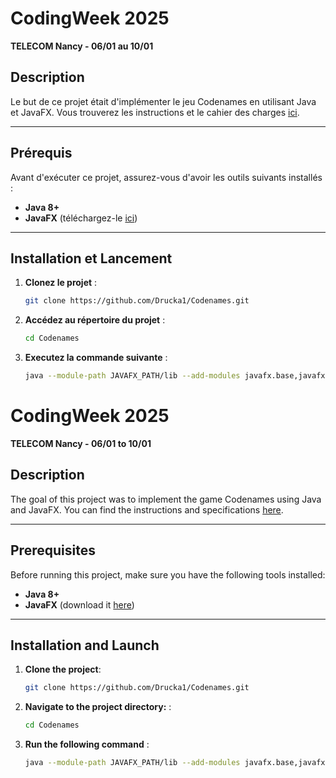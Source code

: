 # CodingWeek 2025
**TELECOM Nancy - 06/01 au 10/01**

## Description

Le but de ce projet était d'implémenter le jeu Codenames en utilisant Java et JavaFX. Vous trouverez les instructions et le cahier des charges [ici](INSTRUCTIONS.pdf).

---

## Prérequis

Avant d'exécuter ce projet, assurez-vous d'avoir les outils suivants installés :

- **Java 8+**
- **JavaFX** (téléchargez-le [ici](https://openjfx.io/))

---

## Installation et Lancement

1. **Clonez le projet** :
   ```bash
   git clone https://github.com/Drucka1/Codenames.git
   ```
2. **Accédez au répertoire du projet** :
    ```bash
    cd Codenames
    ```
3. **Executez la commande suivante**  :  
    ```bash
    java --module-path JAVAFX_PATH/lib --add-modules javafx.base,javafx.controls,javafx.fxml -jar out/artifacts/grp05_jar/grp05.jar
    ```

# CodingWeek 2025
**TELECOM Nancy - 06/01 to 10/01**

## Description

The goal of this project was to implement the game Codenames using Java and JavaFX. You can find the instructions and specifications [here](INSTRUCTIONS.pdf).

---

## Prerequisites

Before running this project, make sure you have the following tools installed:

- **Java 8+**
- **JavaFX** (download it [here](https://openjfx.io/))

---

## Installation and Launch

1. **Clone the project**:
   ```bash
   git clone https://github.com/Drucka1/Codenames.git
    ``` 
2. **Navigate to the project directory:** :
    ```bash
    cd Codenames
    ```
3. **Run the following command**  :  
    ```bash
    java --module-path JAVAFX_PATH/lib --add-modules javafx.base,javafx.controls,javafx.fxml -jar out/artifacts/grp05_jar/grp05.jar
    ```